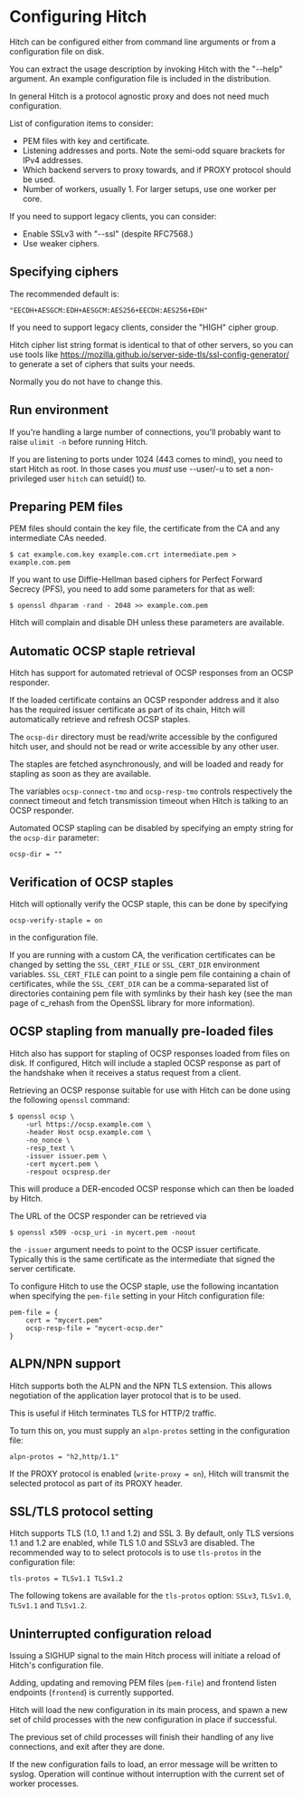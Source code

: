 # Configuring Hitch

Hitch can be configured either from command line arguments or from a
configuration file on disk.

You can extract the usage description by invoking Hitch with the "--help"
argument. An example configuration file is included in the distribution.

In general Hitch is a protocol agnostic proxy and does not need much configuration.

List of configuration items to consider:

  - PEM files with key and certificate.
  - Listening addresses and ports. Note the semi-odd square brackets for IPv4 addresses.
  - Which backend servers to proxy towards, and if PROXY protocol should be used.
  - Number of workers, usually 1. For larger setups, use one worker per core.

If you need to support legacy clients, you can consider:

  - Enable SSLv3 with "--ssl" (despite RFC7568.)
  - Use weaker ciphers.

## Specifying ciphers

The recommended default is:

    "EECDH+AESGCM:EDH+AESGCM:AES256+EECDH:AES256+EDH"

If you need to support legacy clients, consider the "HIGH" cipher group.

Hitch cipher list string format is identical to that of other servers, so you can use
tools like https://mozilla.github.io/server-side-tls/ssl-config-generator/ to generate a
set of ciphers that suits your needs.

Normally you do not have to change this.


## Run environment

If you're handling a large number of connections, you'll probably want to raise
`ulimit -n` before running Hitch.

If you are listening to ports under 1024 (443 comes to mind), you need
to start Hitch as root. In those cases you *must* use --user/-u to set
a non-privileged user `hitch` can setuid() to.


## Preparing PEM files

PEM files should contain the key file, the certificate from the CA and any
intermediate CAs needed.

    $ cat example.com.key example.com.crt intermediate.pem > example.com.pem

If you want to use Diffie-Hellman based ciphers for Perfect Forward Secrecy
(PFS), you need to add some parameters for that as well:

    $ openssl dhparam -rand - 2048 >> example.com.pem

Hitch will complain and disable DH unless these parameters are available.

## Automatic OCSP staple retrieval

Hitch has support for automated retrieval of OCSP responses from an
OCSP responder.

If the loaded certificate contains an OCSP responder address and it
also has the required issuer certificate as part of its chain, Hitch
will automatically retrieve and refresh OCSP staples.

The `ocsp-dir` directory must be read/write accessible by the
configured hitch user, and should not be read or write accessible by
any other user.

The staples are fetched asynchronously, and will be loaded and ready
for stapling as soon as they are available.

The variables ``ocsp-connect-tmo`` and ``ocsp-resp-tmo`` controls
respectively the connect timeout and fetch transmission timeout when
Hitch is talking to an OCSP responder.

Automated OCSP stapling can be disabled by specifying an empty string
for the `ocsp-dir` parameter:

	ocsp-dir = ""


## Verification of OCSP staples

Hitch will optionally verify the OCSP staple, this can be done by
specifying

	ocsp-verify-staple = on

in the configuration file.

If you are running with a custom CA, the verification certificates can
be changed by setting the `SSL_CERT_FILE` or `SSL_CERT_DIR`
environment variables. `SSL_CERT_FILE` can point to a single pem file
containing a chain of certificates, while the `SSL_CERT_DIR` can be a
comma-separated list of directories containing pem file with symlinks
by their hash key (see the man page of c_rehash from the OpenSSL
library for more information).



## OCSP stapling from manually pre-loaded files

Hitch also has support for stapling of OCSP responses loaded from
files on disk. If configured, Hitch will include a stapled OCSP
response as part of the handshake when it receives a status request
from a client.

Retrieving an OCSP response suitable for use with Hitch can be done
using the following `openssl` command:

    $ openssl ocsp \
        -url https://ocsp.example.com \
        -header Host ocsp.example.com \
        -no_nonce \
        -resp_text \
        -issuer issuer.pem \
        -cert mycert.pem \
        -respout ocspresp.der

This will produce a DER-encoded OCSP response which can then be loaded
by Hitch.

The URL of the OCSP responder can be retrieved via

	$ openssl x509 -ocsp_uri -in mycert.pem -noout

the `-issuer` argument needs to point to the OCSP issuer
certificate. Typically this is the same certificate as the
intermediate that signed the server certificate.

To configure Hitch to use the OCSP staple, use the following
incantation when specifying the `pem-file` setting in your Hitch
configuration file:

    pem-file = {
        cert = "mycert.pem"
        ocsp-resp-file = "mycert-ocsp.der"
    }


## ALPN/NPN support

Hitch supports both the ALPN and the NPN TLS extension. This allows
negotiation of the application layer protocol that is to be used.

This is useful if Hitch terminates TLS for HTTP/2 traffic.

To turn this on, you must supply an `alpn-protos` setting in the
configuration file:

	alpn-protos = "h2,http/1.1"

If the PROXY protocol is enabled (`write-proxy = on`), Hitch will
transmit the selected protocol as part of its PROXY header.


## SSL/TLS protocol setting

Hitch supports TLS (1.0, 1.1 and 1.2) and SSL 3. By default, only TLS
versions 1.1 and 1.2 are enabled, while TLS 1.0 and SSLv3 are
disabled. The recommended way to to select protocols is to use
`tls-protos` in the configuration file:

    tls-protos = TLSv1.1 TLSv1.2

The following tokens are available for the `tls-protos` option:
`SSLv3`, `TLSv1.0`, `TLSv1.1` and `TLSv1.2`.


## Uninterrupted configuration reload

Issuing a SIGHUP signal to the main Hitch process will initiate a
reload of Hitch's configuration file.

Adding, updating and removing PEM files (``pem-file``) and frontend
listen endpoints (``frontend``) is currently supported.

Hitch will load the new configuration in its main process, and spawn a
new set of child processes with the new configuration in place if
successful.

The previous set of child processes will finish their handling of any
live connections, and exit after they are done.

If the new configuration fails to load, an error message will be
written to syslog. Operation will continue without interruption with
the current set of worker processes.
